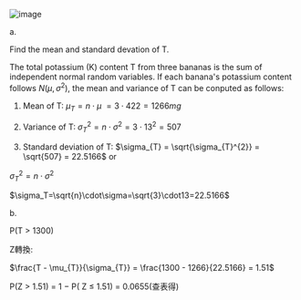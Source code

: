 ![image](https://github.com/user-attachments/assets/bbab8670-8af7-4e15-87ee-ab36e8182ace)

a.

Find the mean and standard devation of T.

The total potassium (K) content T from three bananas is the sum of independent normal random variables. If each banana's potassium content follows $N(\mu, \sigma^2)$, the mean and variance of T can be conputed as follows:

1. Mean of T:
$\mu_{T} = n \cdot \mu\ = 3 \cdot 422 = 1266mg$

2. Variance of T: 
$\sigma_{T}^{2} = n \cdot \sigma^{2} = 3 \cdot 13^{2} = 507$

3. Standard deviation of T:
$\sigma_{T} = \sqrt{\sigma_{T}^{2}} = \sqrt{507} = 22.5166$ or 

$\sigma_{T}^{2}=n\cdot\sigma^{2}$

$\sigma_T=\sqrt{n}\cdot\sigma=\sqrt{3}\cdot13=22.5166$

b.

P(T > 1300)

Z轉換: 

$\frac{T - \mu_{T}}{\sigma_{T}} = \frac{1300 - 1266}{22.5166} = 1.51$

P(Z > 1.51) = 1 − P( Z ≤ 1.51) = 0.0655(查表得)

